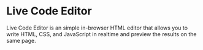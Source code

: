 # Live Code Editor

Live Code Editor is an simple in-browser HTML editor that allows you to write HTML, CSS, and JavaScript in realtime and preview the results on the same page.
